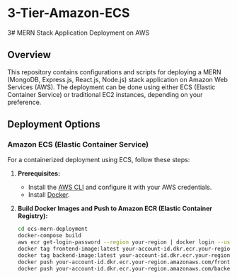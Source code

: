 # 3-Tier-Amazon-ECS
3# MERN Stack Application Deployment on AWS

## Overview

This repository contains configurations and scripts for deploying a MERN (MongoDB, Express.js, React.js, Node.js) stack application on Amazon Web Services (AWS). The deployment can be done using either ECS (Elastic Container Service) or traditional EC2 instances, depending on your preference.

## Deployment Options

### Amazon ECS (Elastic Container Service)

For a containerized deployment using ECS, follow these steps:

1. **Prerequisites:**
   - Install the [AWS CLI](https://aws.amazon.com/cli/) and configure it with your AWS credentials.
   - Install [Docker](https://docs.docker.com/get-docker/).

2. **Build Docker Images and Push to Amazon ECR (Elastic Container Registry):**
   ```bash
   cd ecs-mern-deployment
   docker-compose build
   aws ecr get-login-password --region your-region | docker login --username AWS --password-stdin your-account-id.dkr.ecr.your-region.amazonaws.com
   docker tag frontend-image:latest your-account-id.dkr.ecr.your-region.amazonaws.com/frontend-repo:latest
   docker tag backend-image:latest your-account-id.dkr.ecr.your-region.amazonaws.com/backend-repo:latest
   docker push your-account-id.dkr.ecr.your-region.amazonaws.com/frontend-repo:latest
   docker push your-account-id.dkr.ecr.your-region.amazonaws.com/backend-repo:latest

